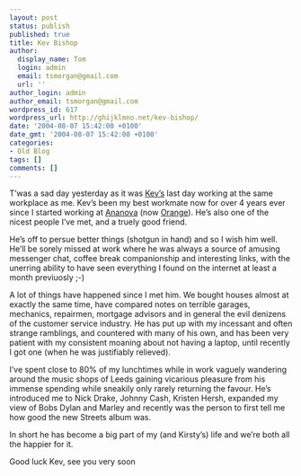 ```yaml
---
layout: post
status: publish
published: true
title: Kev Bishop
author:
  display_name: Tom
  login: admin
  email: tsmorgan@gmail.com
  url: ''
author_login: admin
author_email: tsmorgan@gmail.com
wordpress_id: 617
wordpress_url: http://ghijklmno.net/kev-bishop/
date: '2004-08-07 15:42:00 +0100'
date_gmt: '2004-08-07 15:42:00 +0100'
categories:
- Old Blog
tags: []
comments: []
---
```

<!-- more -->

<p>T&#8217;was a sad day yesterday as it was <a href="http://sorehead.org">Kev&#8217;s</a> last day working at the same workplace as me. Kev&#8217;s been my best workmate now for over 4 years ever since I started working at <a href="http://www.ananova.com/">Ananova</a> (now <a href="http://web.orange.co.uk">Orange</a>). He&#8217;s also one of the nicest people I&#8217;ve met, and a truely good friend.</p>

<p>He&#8217;s off to persue better things (shotgun in hand) and so I wish him well. He&#8217;ll be sorely missed at work where he was always a source of amusing messenger chat, coffee break companionship and interesting links, with the unerring ability to have seen everything I found on the internet at least a month previuosly ;-)</p>

<p>A lot of things have happened since I met him. We bought houses almost at exactly the same time, have compared notes on terrible garages, mechanics, repairmen, mortgage advisors and in general the evil denizens of the customer service industry.  He has put up with my incessant and often strange ramblings, and countered with many of his own, and has been very patient with my consistent moaning about not having a laptop, until recently I got one (when he was justifiably relieved).</p>

<p> I&#8217;ve spent close to 80% of my lunchtimes while in work vaguely wandering around the music shops of Leeds gaining vicarious pleasure from his immense spending while sneakily only rarely returning the favour. He&#8217;s introduced me to Nick Drake, Johnny Cash, Kristen Hersh, expanded my view of Bobs Dylan and Marley and recently was the person to first tell me how good the new Streets album was.</p>

<p>In short he has become a big part of my (and Kirsty&#8217;s) life and we&#8217;re both all the happier for it.</p>

<p>Good luck Kev, see you very soon</p>

